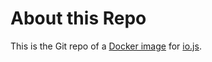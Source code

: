 # About this Repo

This is the Git repo of a [Docker image](https://registry.hub.docker.com/u/iojs/iojs) for [io.js](https://iojs.org/).
